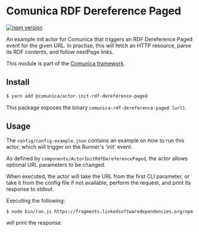 # Comunica RDF Dereference Paged

[![npm version](https://badge.fury.io/js/%40comunica%2Factor-init-rdf-dereference-paged.svg)](https://www.npmjs.com/package/@comunica/actor-init-rdf-dereference-paged)

An example init actor for Comunica that triggers an RDF Dereference Paged event for the given URL.
In practise, this will fetch an HTTP resource, parse its RDF contents, and follow nextPage links.

This module is part of the [Comunica framework](https://github.com/comunica/comunica).

## Install

```bash
$ yarn add @comunica/actor-init-rdf-dereference-paged
```

This package exposes the binary `comunica-rdf-dereference-paged [url]`.

## Usage

The `config/config-example.json` contains an example on how to run this actor,
which will trigger on the Runner's 'init' event.

As defined by `components/ActorInitRdfDereferencePaged`,
the actor allows optional URL parameters to be changed.

When executed, the actor will take the URL from the first CLI parameter,
or take it from the config file if not available,
perform the request, and print its response to stdout.

Executing the following:

```
$ node bin/run.js https://fragments.linkedsoftwaredependencies.org/npm
```

will print the response.

